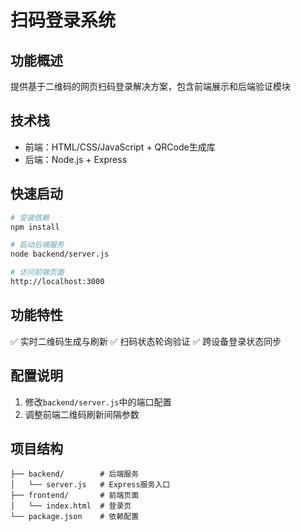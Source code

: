 # 扫码登录系统

## 功能概述
提供基于二维码的网页扫码登录解决方案，包含前端展示和后端验证模块

## 技术栈
- 前端：HTML/CSS/JavaScript + QRCode生成库
- 后端：Node.js + Express

## 快速启动
```bash
# 安装依赖
npm install

# 启动后端服务
node backend/server.js

# 访问前端页面
http://localhost:3000
```

## 功能特性
✅ 实时二维码生成与刷新
✅ 扫码状态轮询验证
✅ 跨设备登录状态同步

## 配置说明
1. 修改`backend/server.js`中的端口配置
2. 调整前端二维码刷新间隔参数

## 项目结构
```
├── backend/        # 后端服务
│   └── server.js   # Express服务入口
├── frontend/       # 前端页面
│   └── index.html  # 登录页
└── package.json    # 依赖配置
```